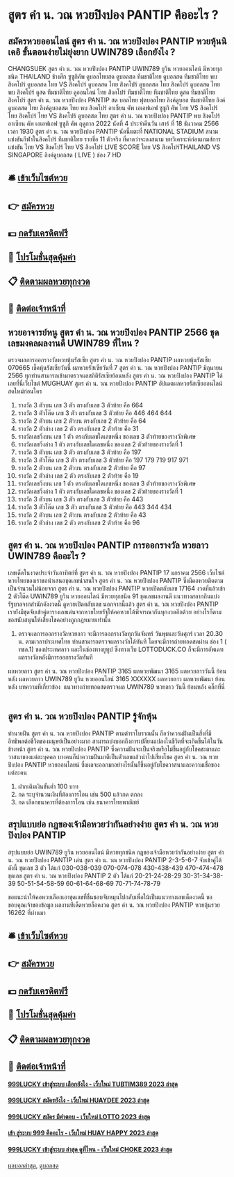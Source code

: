 # สูตร คํา น. วณ หวยปิงปอง PANTIP คืออะไร ?
## สมัครหวยออนไลน์ สูตร คํา น. วณ หวยปิงปอง PANTIP หวยหุ้นนิเคอิ ขั้นตอนง่ายไม่ยุ่งยาก UWIN789 เลือกยังไง ?
CHANGSUEK สูตร คํา น. วณ หวยปิงปอง PANTIP UWIN789 ยูวิน หวยออนไลน์ มีหวยทุกชนิด THAILAND ช้างศึก ซูซูกิคัพ ดูบอลไทยสด ดูบอลสด ทีมชาติไทย ดูบอลสด ทีมชาติไทย พบ สิงคโปร์ ดูบอลสด ไทย VS สิงคโปร์ ดูบอลสด ไทย สิงคโปร์ ดูบอลสด ไทย สิงคโปร์ ดูบอลสด ไทย พบ สิงคโปร์ ดูสด ทีมชาติไทย ดูออนไลน์ ไทย สิงคโปร์ ทีมชาติไทย ทีมชาติไทย ดูสด ทีมชาติไทย สิงคโปร์ สูตร คํา น. วณ หวยปิงปอง PANTIP สด บอลไทย ฟุตบอลไทย ลิงค์ดูบอล ทีมชาติไทย ลิงค์ดูบอลสด ไทย ลิงค์ดูบอลสด ไทย พบ สิงคโปร์ อาเซียน คัพ เอเอฟเอฟ ซูซูกิ คัพ ไทย VS สิงคโปร์ ไทย สิงคโปร์
ไทย VS สิงคโปร์
ดูบอลสด ไทย สูตร คํา น. วณ หวยปิงปอง PANTIP พบ สิงคโปร์ อาเซียน คัพ เอเอฟเอฟ ซูซูกิ คัพ ฤดูกาล 2022 นัดที่ 4 ประจำคืนวัน เสาร์ ที่ 18 ธันวาคม 2566 เวลา 1930 สูตร คํา น. วณ หวยปิงปอง PANTIP นัดนี้แตะที่ NATIONAL STADIUM สนามแข่งขันกีฬาในสิงคโปร์
ทีมชาติไทย รายชื่อ 11 ตัวจริง ที่คาดว่าจะลงสนาม
บทวิเคราะห์ก่อนเกมส์การแข่งขัน ไทย VS สิงคโปร์
ไทย VS สิงคโปร์
LIVE SCORE ไทย VS สิงคโปร์THAILAND VS SINGAPORE
ลิงค์ดูบอลสด ( LIVE )
ช่อง 7 HD

## 🛎 [เข้าเว็บไซต์หวย](https://bit.ly/3BG5bNw)
## 👉 [สมัครหวย](https://bit.ly/3BG5bNw)
## 💵 [กดรับเครดิตฟรี](https://bit.ly/3C3mvgS)
## 👑 [โปรโมชั่นสุดคุ้มค่า](https://bit.ly/3C3mvgS)
## 📋 [ติดตามผลหวยทุกงวด](https://bit.ly/3C3mvgS)
## 📱 [ติดต่อเจ้าหน้าที่](https://bit.ly/3C3mvgS)

## หวยอาจารย์หนู สูตร คํา น. วณ หวยปิงปอง PANTIP 2566 ชุดเลขมงคลผลงานดี UWIN789 ที่ไหน ?
ตรวจผลการออกรางวัลหวยหุ้นรัสเซีย สูตร คํา น. วณ หวยปิงปอง PANTIP ผลหวยหุ้นรัสเซีย 070665 เช็คหุ้นรัสเซียวันนี้ ผลหวยรัสเซียวันที่ 7 สูตร คํา น. วณ หวยปิงปอง PANTIP มิถุนายน 2566 ทุกท่านสามารถเข้ามาตรวจผลสถิติรัสเซียย้อนหลัง สูตร คํา น. วณ หวยปิงปอง PANTIP ได้เลยที่นี่เว็บไซต์ MUGHUAY สูตร คํา น. วณ หวยปิงปอง PANTIP อัปเดตผลหวยรัสเซียออนไลน์สดใหม่ก่อนใคร
1. รางวัล 3 ตัวบน เลข 3 ตัว ตรงกับเลข 3 ตัวท้าย คือ 664
2. รางวัล 3 ตัวโต๊ด เลข 3 ตัว ตรงกับเลข 3 ตัวท้าย คือ 446 464 644
3. รางวัล 2 ตัวบน เลข 2 ตัวบน ตรงกับเลข 2 ตัวท้าย คือ 64
4. รางวัล 2 ตัวล่าง เลข 2 ตัว ตรงกับเลข 2 ตัวท้าย คือ 31
5. รางวัลเลขวิ่งบน เลข 1 ตัว ตรงกับเลขใดเลขหนึ่ง ของเลข 3 ตัวท้ายของรางวัลพิเศษ
6. รางวัลเลขวิ่งล่าง 1 ตัว ตรงกับเลขใดเลขหนึ่ง ของเลข 2 ตัวท้ายของรางวัลที่ 1
7. รางวัล 3 ตัวบน เลข 3 ตัว ตรงกับเลข 3 ตัวท้าย คือ 197
8. รางวัล 3 ตัวโต๊ด เลข 3 ตัว ตรงกับเลข 3 ตัวท้าย คือ 197 179 719 917 971
9. รางวัล 2 ตัวบน เลข 2 ตัวบน ตรงกับเลข 2 ตัวท้าย คือ 97
10. รางวัล 2 ตัวล่าง เลข 2 ตัว ตรงกับเลข 2 ตัวท้าย คือ 19
11. รางวัลเลขวิ่งบน เลข 1 ตัว ตรงกับเลขใดเลขหนึ่ง ของเลข 3 ตัวท้ายของรางวัลพิเศษ
12. รางวัลเลขวิ่งล่าง 1 ตัว ตรงกับเลขใดเลขหนึ่ง ของเลข 2 ตัวท้ายของรางวัลที่ 1
13. รางวัล 3 ตัวบน เลข 3 ตัว ตรงกับเลข 3 ตัวท้าย คือ 443
14. รางวัล 3 ตัวโต๊ด เลข 3 ตัว ตรงกับเลข 3 ตัวท้าย คือ 443 344 434
15. รางวัล 2 ตัวบน เลข 2 ตัวบน ตรงกับเลข 2 ตัวท้าย คือ 43
16. รางวัล 2 ตัวล่าง เลข 2 ตัว ตรงกับเลข 2 ตัวท้าย คือ 96

## สูตร คํา น. วณ หวยปิงปอง PANTIP การออกรางวัล หวยลาว UWIN789 คืออะไร ?
เลขเด็ดในงวดประจำวันอาทิตย์ที่ สูตร คํา น. วณ หวยปิงปอง PANTIP 17 มกราคม 2566 เว็บไซต์หวยไทยของเราขอนำเสนอชุดเลขน่าสนใจ สูตร คํา น. วณ หวยปิงปอง PANTIP ซึ่งมีคอหวยติดตามเป็นจำนวนไม่น้อยจาก สูตร คํา น. วณ หวยปิงปอง PANTIP หวยเปิดตลับเลข 17164 งวดที่แล้วเข้า 2 ตัวโต๊ด UWIN789 ยูวิน หวยออนไลน์ มีหวยทุกชนิด 91 ชุดเลขผลงานดี แนวทางสลากกินแบ่งรัฐบาลจากสำนักดังงวดนี้ ดูหวยเปิดตลับเลข นอกจากนี้แล้ว สูตร คํา น. วณ หวยปิงปอง PANTIP เรายังมีชุดจับเข้าคู่ตารางเลขเด่นจากหวยไทยรัฐให้คอหวยได้พิจารณากันทุกงวดอีกด้วย อย่างไรก็ตาม ขอสนับสนุนให้เสี่ยงโชคอย่างถูกกฎหมายเท่านั้น
1. ตรวจผลการออกรางวัลหวยลาว จะมีการออกรางวัลทุกวันจันทร์ วันพุธและวันศุกร์ เวลา 20.30 น. ตามเวลาประเทศไทย ท่านสามารถตรวจผลรางวัลได้ทันที โดยจะมีการถ่ายทอดสดผ่าน ช่อง 1 ( ทชล.1) ของประเทศลาว และในช่องทางยูทูป ซึ่งทางเว็บ LOTTODUCK.CO ก็จะมีการอัพเดทผลรางวัลหลังมีการออกรางวัลทันที

ผลหวยลาว สูตร คํา น. วณ หวยปิงปอง PANTIP 3165 ผลหวยพัฒนา 3165 ผลหวยลาววันนี้ ย้อนหลัง
ผลหวยลาว UWIN789 ยูวิน หวยออนไลน์ 3165 XXXXXX
 ผลหวยลาว ผลหวยพัฒนา ย้อนหลัง 
บทความที่เกี่ยวข้อง
 แนวทางถ่ายทอดสดตรวจผล UWIN789 หวยลาว วันนี้ ย้อนหลัง คลิ๊กที่นี่  

## สูตร คํา น. วณ หวยปิงปอง PANTIP รู้จักหุ้น
ทำนายฝัน สูตร คํา น. วณ หวยปิงปอง PANTIP ตามตำราโบราณนั้น ถือว่าความฝันเป็นสิ่งที่มีอิทธิพลต่อชีวิตของมนุษย์เป็นอย่างมาก สามารถบ่งบอกถึงการเปลี่ยนแปลงในชีวิตที่จะเกิดขึ้นได้ในวันข้างหน้า สูตร คํา น. วณ หวยปิงปอง PANTIP ซึ่งความฝันจะเป็นจริงหรือไม่ขึ้นอยู่กับโชคชะตาและวาสนาของแต่ละบุคคล บางคนก็นำความฝันมาตีเป็นตัวเลขแล้วนำไปเสี่ยงโชค สูตร คํา น. วณ หวยปิงปอง PANTIP หวยออนไลยน์ ซึ่งผลจะออกมาอย่างไรนั้นก็ขึ้นอยู่กับโชควาสนาและความเชื่อของแต่ละคน
1. ฝากเติมเงินขั้นต่ำ 100 บาท
2. กด ระบุจำนวนเงินที่ต้องการโอน เช่น 500 แล้วกด ตกลง
3. กด เลือกธนาคารที่ต้องการโอน เช่น ธนาคารไทยพาณิชย์

## สรุปแบบย่อ กฎของเจ้ามือหวยว่ากันอย่างง่าย สูตร คํา น. วณ หวยปิงปอง PANTIP
สรุปแบบย่อ UWIN789 ยูวิน หวยออนไลน์ มีหวยทุกชนิด กฎของเจ้ามือหวยว่ากันอย่างง่าย สูตร คํา น. วณ หวยปิงปอง PANTIP เด่น สูตร คํา น. วณ หวยปิงปอง PANTIP 2-3-5-6-7 จับเข้าคู่ได้ดังนี้
ชุดเลข 3 ตัว ได้แก่
030-038-039
070-074-078
430-438-439
470-474-478
ชุดเลข สูตร คํา น. วณ หวยปิงปอง PANTIP 2 ตัว ได้แก่
20-21-24-28-29
30-31-34-38-39
50-51-54-58-59
60-61-64-68-69
70-71-74-78-79

ขอแนะนำให้คอหวยเลือกเอาชุดเลขที่ชื่นชอบจับหมุนไปกลับเพื่อใน้เป็นแนวทางเลขเด็ดงวดนี้
ขอขอบคุณเจ้าของข้อมูล
ผลงานทีเด็ดหวยล็อคงวด สูตร คํา น. วณ หวยปิงปอง PANTIP หวยลุ้นรวย 16262 ที่ผ่านมา

## 🛎 [เข้าเว็บไซต์หวย](https://bit.ly/3BG5bNw)
## 👉 [สมัครหวย](https://bit.ly/3BG5bNw)
## 💵 [กดรับเครดิตฟรี](https://bit.ly/3C3mvgS)
## 👑 [โปรโมชั่นสุดคุ้มค่า](https://bit.ly/3C3mvgS)
## 📋 [ติดตามผลหวยทุกงวด](https://bit.ly/3C3mvgS)
## 📱 [ติดต่อเจ้าหน้าที่](https://bit.ly/3C3mvgS)

#### [999LUCKY เข้าสู่ระบบ เลือกยังไง - เว็บใหม่ TUBTIM389 2023 ล่าสุด](https://atom.io/themes/999lucky%20เข้าสู่ระบบ%20เลือกยังไง%20-%20เว็บใหม่%20tubtim389%202023%20ล่าสุด)
#### [999LUCKY สมัครยังไง - เว็บใหม่ HUAYDEE 2023 ล่าสุด](https://atom.io/themes/999lucky%20สมัครยังไง%20-%20เว็บใหม่%20huaydee%202023%20ล่าสุด)
#### [999LUCKY สมัคร มีคำตอบ - เว็บใหม่ LOTTO 2023 ล่าสุด](https://atom.io/themes/999lucky%20สมัคร%20มีคำตอบ%20-%20เว็บใหม่%20lotto%202023%20ล่าสุด)
#### [เข้า สู่ระบบ 999 คืออะไร - เว็บใหม่ HUAY HAPPY 2023 ล่าสุด](https://atom.io/themes/เข้า%20สู่ระบบ%20999%20คืออะไร%20-%20เว็บใหม่%20huay%20happy%202023%20ล่าสุด)
#### [999LUCKY เข้าสู่ระบบ ล่าสุด ดูที่ไหน - เว็บใหม่ CHOKE 2023 ล่าสุด](https://atom.io/themes/999lucky%20เข้าสู่ระบบ%20ล่าสุด%20ดูที่ไหน%20-%20เว็บใหม่%20choke%202023%20ล่าสุด)

[ผลบอลล่าสุด](https://siamsport.tv "ผลบอลล่าสุด"), [ดูบอลสด](https://siamsport.tv/ดูบอลสด "ดูบอลสด")
